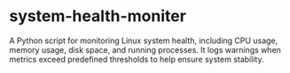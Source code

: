 # system-health-moniter
A Python script for monitoring Linux system health, including CPU usage, memory usage, disk space, and running processes. It logs warnings when metrics exceed predefined thresholds to help ensure system stability.
